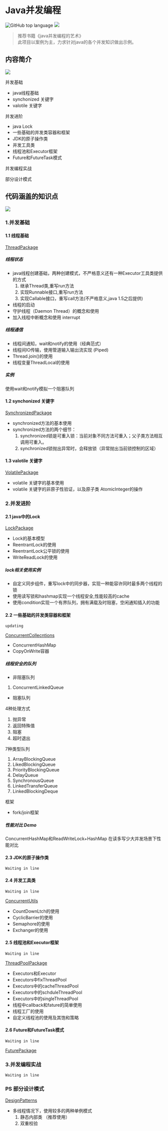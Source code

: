 # Java并发编程
![GitHub top language](https://img.shields.io/github/languages/top/ValjeanShaw/MyConcurrent.svg)
![](https://img.shields.io/badge/Knowledge-concurrent-green.svg)

> 推荐书籍《java并发编程的艺术》  
> 此项目以案例为主，力求针对java的各个并发知识做出示例。


## 内容简介

![](https://img.shields.io/badge/tag-%E7%AE%80%E4%BB%8B-blue.svg)


并发基础

 * java线程基础
 * synchonized 关键字
 * valotile 关键字
 
并发进阶

 * java Lock
 * 一些基础的并发类容器和框架
 * JDK的原子操作类
 * 并发工具类
 * 线程池和Executor框架
 * Future和FutureTask模式
 
并发编程实战

部分设计模式

 
## 代码涵盖的知识点

![](https://img.shields.io/badge/tag-%E8%AF%A6%E7%BB%86-blue.svg)

### 1.并发基础

#### 1.1 线程基础

[ThreadPackage](https://github.com/ValjeanShaw/MyConcurrent/tree/develop/src/main/java/ThreadPackage)

##### 线程状态

* java线程创建基础，两种创建模式，不严格意义还有一种Executor工具类提供的方式
    1. 继承Thread类,重写run方法
    2. 实现Runnable接口,重写run方法
    3. 实现Callable接口，重写call方法(不严格意义,java 1.5之后提供)
* 线程的启动
* 守护线程（Daemon Thread）的概念和使用
* 加入线程中断概念和使用  interrupt

##### 线程通信

* 线程间通知，wait和notify的使用（经典范式）
* 线程间IO传输，使用管道输入输出流实现 (Piped)
* Thread.join()的使用
* 线程变量ThreadLocal的使用

##### 实例
使用wait和notify模拟一个阻塞队列

#### 1.2 synchonized 关键字

[SynchronizedPackage](https://github.com/ValjeanShaw/MyConcurrent/tree/develop/src/main/java/SynchronizedPackage)

* synchronized方法的基本使用
* synchronized方法的两个细节： 
    1. synchronized锁是可重入锁：当前对象不同方法可重入；父子类方法相互调用可重入。
    2. synchronized锁抛出异常时，会释放锁（异常抛出当前锁控制的区域）
   
#### 1.3 valotile 关键字

[VolatilePackage](https://github.com/ValjeanShaw/MyConcurrent/tree/develop/src/main/java/VolatilePackage)

* volatile 关键字的基本使用
* volatile 关键字的非原子性验证，以及原子类 AtomicInteger的操作
    
    
### 2.并发进阶

#### 2.1 java中的Lock

[LockPackage](https://github.com/ValjeanShaw/MyConcurrent/tree/develop/src/main/java/LockPackage)

* Lock的基本模型
* ReentrantLock的使用
* ReentrantLock公平锁的使用
* WriteReadLock的使用
##### lock相关使用实例
* 自定义同步组件，重写lock中的同步器，实现一种能容许同时最多两个线程的锁
* 使用读写锁和hashmap实现一个线程安全,性能较高的cache
* 使用condition实现一个有界队列，拥有满载及时阻塞，空闲通知插入的功能

#### 2.2 一些基础的并发类容器和框架
`updating`

[ConcurrentCollecntions](https://github.com/ValjeanShaw/MyConcurrent/tree/develop/src/main/java/ConcurrentCollections)

* ConcurrentHashMap
* CopyOnWrite容器 
##### 线程安全的队列
* 非阻塞队列  
1. ConcurrentLinkedQueue    
* 阻塞队列 

4种处理方式

1. 抛异常
2. 返回特殊值
3. 阻塞
4. 超时退出 

7种类型队列

1. ArrayBlockingQueue
2. LikedBlockingQueue     
3. PriorityBlockingQueue
4. DelayQueue
5. SynchronousQueue
6. LinkedTransferQueue
7. LinkedBlockingDeque

框架
* fork/join框架

##### 性能对比 Demo
ConcurrentHashMap和ReadWriteLock+HashMap 在读多写少大并发场景下性能对比

#### 2.3 JDK的原子操作类
`Waiting in line`

#### 2.4 并发工具类
`Waiting in line`

[ConcurrentUtils](https://github.com/ValjeanShaw/MyConcurrent/tree/develop/src/main/java/ConcurrentUtils)

* CountDownLtch的使用
* CyclicBarrier的使用
* Semaphore的使用
* Exchanger的使用

#### 2.5 线程池和Executor框架
`Waiting in line`

[ThreadPoolPackage](https://github.com/ValjeanShaw/MyConcurrent/tree/develop/src/main/java/ThreadPoolPackage)

* Executors和Executor
* Executors中fixThreadPool
* Executors中的cacheThreadPool
* Executors中的schduleThreadPool
* Executors中的singleThreadPool
* 线程中callback和fature的简单使用
* 线程工厂的使用
* 自定义线程池的使用及其饱和策略

#### 2.6 Future和FutureTask模式
`Waiting in line`

[FuturePackage](https://github.com/ValjeanShaw/MyConcurrent/tree/develop/src/main/java/FuturePackage)


### 3.并发编程实战
`Waiting in line`

### PS 部分设计模式

[DesignPatterns](https://github.com/ValjeanShaw/MyConcurrent/tree/develop/src/main/java/DesignPatterns)

* 多线程情况下，使用较多的两种单例模式
    1. 静态内部类 （推荐使用）
    2. 双重校验